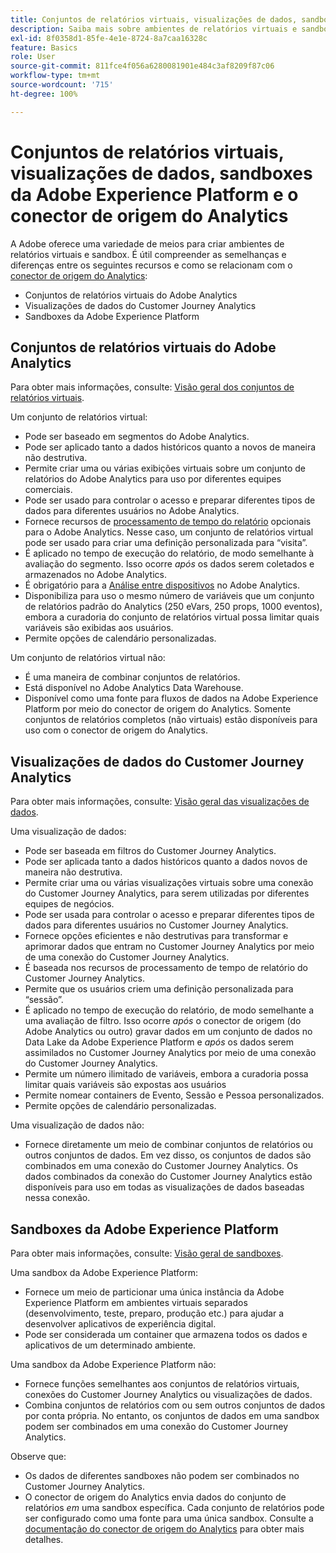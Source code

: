 ```yaml
---
title: Conjuntos de relatórios virtuais, visualizações de dados, sandboxes da Adobe Experience Platform e o conector de origem do Analytics
description: Saiba mais sobre ambientes de relatórios virtuais e sandbox.
exl-id: 8f0358d1-85fe-4e1e-8724-8a7caa16328c
feature: Basics
role: User
source-git-commit: 811fce4f056a6280081901e484c3af8209f87c06
workflow-type: tm+mt
source-wordcount: '715'
ht-degree: 100%

---
```


# Conjuntos de relatórios virtuais, visualizações de dados, sandboxes da Adobe Experience Platform e o conector de origem do Analytics

A Adobe oferece uma variedade de meios para criar ambientes de relatórios virtuais e sandbox. É útil compreender as semelhanças e diferenças entre os seguintes recursos e como se relacionam com o [conector de origem do Analytics](https://experienceleague.adobe.com/docs/experience-platform/sources/ui-tutorials/create/adobe-applications/analytics.html?lang=pt-BR):

* Conjuntos de relatórios virtuais do Adobe Analytics
* Visualizações de dados do Customer Journey Analytics
* Sandboxes da Adobe Experience Platform

## Conjuntos de relatórios virtuais do Adobe Analytics

Para obter mais informações, consulte: [Visão geral dos conjuntos de relatórios virtuais](https://experienceleague.adobe.com/docs/analytics/components/virtual-report-suites/vrs-about.html?lang=pt-BR).

Um conjunto de relatórios virtual:

* Pode ser baseado em segmentos do Adobe Analytics.
* Pode ser aplicado tanto a dados históricos quanto a novos de maneira não destrutiva.
* Permite criar uma ou várias exibições virtuais sobre um conjunto de relatórios do Adobe Analytics para uso por diferentes equipes comerciais.
* Pode ser usado para controlar o acesso e preparar diferentes tipos de dados para diferentes usuários no Adobe Analytics.
* Fornece recursos de [processamento de tempo do relatório](https://experienceleague.adobe.com/docs/analytics/components/virtual-report-suites/vrs-report-time-processing.html?lang=pt-BR) opcionais para o Adobe Analytics. Nesse caso, um conjunto de relatórios virtual pode ser usado para criar uma definição personalizada para “visita”.
* É aplicado no tempo de execução do relatório, de modo semelhante à avaliação do segmento. Isso ocorre _após_ os dados serem coletados e armazenados no Adobe Analytics.
* É obrigatório para a [Análise entre dispositivos](https://experienceleague.adobe.com/docs/analytics/components/cda/overview.html?lang=pt-BR) no Adobe Analytics.
* Disponibiliza para uso o mesmo número de variáveis que um conjunto de relatórios padrão do Analytics (250 eVars, 250 props, 1000 eventos), embora a curadoria do conjunto de relatórios virtual possa limitar quais variáveis são exibidas aos usuários.
* Permite opções de calendário personalizadas.

Um conjunto de relatórios virtual não:

* É uma maneira de combinar conjuntos de relatórios.
* Está disponível no Adobe Analytics Data Warehouse.
* Disponível como uma fonte para fluxos de dados na Adobe Experience Platform por meio do conector de origem do Analytics. Somente conjuntos de relatórios completos (não virtuais) estão disponíveis para uso com o conector de origem do Analytics.


## Visualizações de dados do Customer Journey Analytics

Para obter mais informações, consulte: [Visão geral das visualizações de dados](https://experienceleague.adobe.com/docs/analytics-platform/using/cja-dataviews/data-views.html?lang=pt-BR).

Uma visualização de dados:

* Pode ser baseada em filtros do Customer Journey Analytics.
* Pode ser aplicada tanto a dados históricos quanto a dados novos de maneira não destrutiva.
* Permite criar uma ou várias visualizações virtuais sobre uma conexão do Customer Journey Analytics, para serem utilizadas por diferentes equipes de negócios.
* Pode ser usada para controlar o acesso e preparar diferentes tipos de dados para diferentes usuários no Customer Journey Analytics.
* Fornece opções eficientes e não destrutivas para transformar e aprimorar dados que entram no Customer Journey Analytics por meio de uma conexão do Customer Journey Analytics.
* É baseada nos recursos de processamento de tempo de relatório do Customer Journey Analytics.
* Permite que os usuários criem uma definição personalizada para “sessão”.
* É aplicado no tempo de execução do relatório, de modo semelhante a uma avaliação de filtro. Isso ocorre _após_ o conector de origem (do Adobe Analytics ou outro) gravar dados em um conjunto de dados no Data Lake da Adobe Experience Platform e _após_ os dados serem assimilados no Customer Journey Analytics por meio de uma conexão do Customer Journey Analytics.
* Permite um número ilimitado de variáveis, embora a curadoria possa limitar quais variáveis são expostas aos usuários
* Permite nomear containers de Evento, Sessão e Pessoa personalizados.
* Permite opções de calendário personalizadas.

Uma visualização de dados não:

* Fornece diretamente um meio de combinar conjuntos de relatórios ou outros conjuntos de dados. Em vez disso, os conjuntos de dados são combinados em uma conexão do Customer Journey Analytics. Os dados combinados da conexão do Customer Journey Analytics estão disponíveis para uso em todas as visualizações de dados baseadas nessa conexão.

## Sandboxes da Adobe Experience Platform

Para obter mais informações, consulte: [Visão geral de sandboxes](https://experienceleague.adobe.com/docs/experience-platform/sandbox/home.html?lang=pt-BR).

Uma sandbox da Adobe Experience Platform:

* Fornece um meio de particionar uma única instância da Adobe Experience Platform em ambientes virtuais separados (desenvolvimento, teste, preparo, produção etc.) para ajudar a desenvolver aplicativos de experiência digital.
* Pode ser considerada um container que armazena todos os dados e aplicativos de um determinado ambiente.

Uma sandbox da Adobe Experience Platform não:

* Fornece funções semelhantes aos conjuntos de relatórios virtuais, conexões do Customer Journey Analytics ou visualizações de dados.
* Combina conjuntos de relatórios com ou sem outros conjuntos de dados por conta própria. No entanto, os conjuntos de dados em uma sandbox podem ser combinados em uma conexão do Customer Journey Analytics.

Observe que:

* Os dados de diferentes sandboxes não podem ser combinados no Customer Journey Analytics.
* O conector de origem do Analytics envia dados do conjunto de relatórios _em_ uma sandbox específica. Cada conjunto de relatórios pode ser configurado como uma fonte para uma única sandbox. Consulte a [documentação do conector de origem do Analytics](https://experienceleague.adobe.com/docs/experience-platform/sources/ui-tutorials/create/adobe-applications/analytics.html?lang=pt-BR) para obter mais detalhes.
